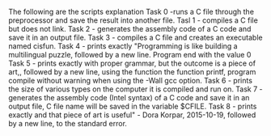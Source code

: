 The following are the scripts explanation
Task 0 -runs a C file through the preprocessor and save the result into another file. 
Tasl 1 - compiles a C file but does not link.
Task 2 - generates the assembly code of a C code and save it in an output file.
Task 3 -  compiles a C file and creates an executable named cisfun.
Task 4 -  prints exactly "Programming is like building a multilingual puzzle, followed by a new line. Program end with the value 0
Task 5 - prints exactly with proper grammar, but the outcome is a piece of art,, followed by a new line, using the function  the function printf, program compile without warning when using the -Wall gcc option.
Task 6 - prints the size of various types on the computer it is compiled and run on.
Task 7 - generates the assembly code (Intel syntax) of a C code and save it in an output file, C file name will be saved in the variable $CFILE.
Task 8 - prints exactly and that piece of art is useful" - Dora Korpar, 2015-10-19, followed by a new line, to the standard error.

